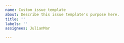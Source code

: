 ```yaml
---
name: Custom issue template
about: Describe this issue template's purpose here.
title: ''
labels: ''
assignees: JulianMar

---
```



